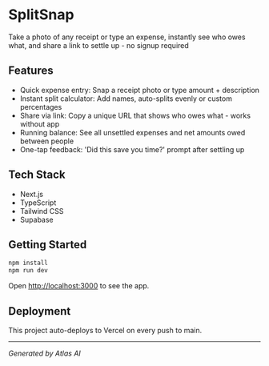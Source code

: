 # SplitSnap

Take a photo of any receipt or type an expense, instantly see who owes what, and share a link to settle up - no signup required

## Features

- Quick expense entry: Snap a receipt photo or type amount + description
- Instant split calculator: Add names, auto-splits evenly or custom percentages
- Share via link: Copy a unique URL that shows who owes what - works without app
- Running balance: See all unsettled expenses and net amounts owed between people
- One-tap feedback: 'Did this save you time?' prompt after settling up

## Tech Stack

- Next.js
- TypeScript
- Tailwind CSS
- Supabase

## Getting Started

```bash
npm install
npm run dev
```

Open [http://localhost:3000](http://localhost:3000) to see the app.

## Deployment

This project auto-deploys to Vercel on every push to main.

---

*Generated by Atlas AI*
